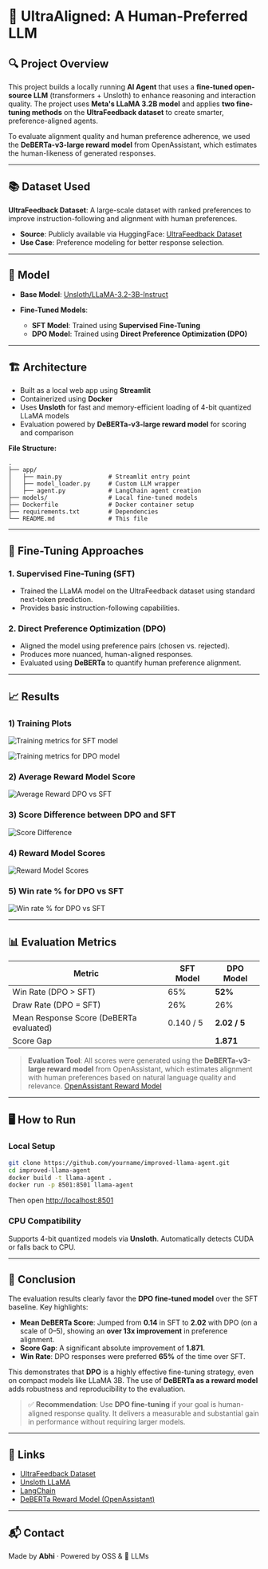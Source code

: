 # 🤖 UltraAligned: A Human-Preferred LLM

## 🔍 Project Overview

This project builds a locally running **AI Agent** that uses a **fine-tuned open-source LLM** (transformers + Unsloth) to enhance reasoning and interaction quality. The project uses **Meta's LLaMA 3.2B model** and applies **two fine-tuning methods** on the **UltraFeedback dataset** to create smarter, preference-aligned agents.

To evaluate alignment quality and human preference adherence, we used the **DeBERTa-v3-large reward model** from OpenAssistant, which estimates the human-likeness of generated responses.

---

## 📚 Dataset Used

**UltraFeedback Dataset**: A large-scale dataset with ranked preferences to improve instruction-following and alignment with human preferences.

* **Source**: Publicly available via HuggingFace: [UltraFeedback Dataset](https://huggingface.co/datasets/argilla/ultrafeedback-binarized-preferences)
* **Use Case**: Preference modeling for better response selection.

---

## 🧠 Model

* **Base Model**: [Unsloth/LLaMA-3.2-3B-Instruct](https://huggingface.co/unsloth/Llama-3.2-3B-Instruct)
* **Fine-Tuned Models**:

  * **SFT Model**: Trained using **Supervised Fine-Tuning**
  * **DPO Model**: Trained using **Direct Preference Optimization (DPO)**

---

## 🏗️ Architecture

* Built as a local web app using **Streamlit**
* Containerized using **Docker**
* Uses **Unsloth** for fast and memory-efficient loading of 4-bit quantized LLaMA models
* Evaluation powered by **DeBERTa-v3-large reward model** for scoring and comparison

**File Structure:**

```
.
├── app/
│   ├── main.py             # Streamlit entry point
│   ├── model_loader.py     # Custom LLM wrapper
│   ├── agent.py            # LangChain agent creation
├── models/                 # Local fine-tuned models
├── Dockerfile              # Docker container setup
├── requirements.txt        # Dependencies
└── README.md               # This file
```

---

## 🔧 Fine-Tuning Approaches

### 1. Supervised Fine-Tuning (SFT)

* Trained the LLaMA model on the UltraFeedback dataset using standard next-token prediction.
* Provides basic instruction-following capabilities.

### 2. Direct Preference Optimization (DPO)

* Aligned the model using preference pairs (chosen vs. rejected).
* Produces more nuanced, human-aligned responses.
* Evaluated using **DeBERTa** to quantify human preference alignment.

---

## 📈 Results

### 1) Training Plots

![Training metrics for SFT model](utils/training_loss_metrics_sft.png)

![Training metrics for DPO model](utils/training_loss_metrics_dpo.png)

### 2) Average Reward Model Score

![Average Reward DPO vs SFT](utils/avg_reward_score.png)

### 3) Score Difference between DPO and SFT

![Score Difference](utils/score_difference_plot.png)

### 4) Reward Model Scores

![Reward Model Scores](utils/reward_model_scores_plot.png)

### 5) Win rate % for DPO vs SFT

![Win rate % for DPO vs SFT](utils/win_rate_plot.png)

---

## 📊 Evaluation Metrics

| Metric                                  | SFT Model | DPO Model    |
| --------------------------------------- | --------- | ------------ |
| Win Rate (DPO > SFT)                    | 65%       | **52%**      |
| Draw Rate (DPO = SFT)                   | 26%       | 26%          |
| Mean Response Score (DeBERTa evaluated) | 0.140 / 5 | **2.02 / 5** |
| Score Gap                               |           | **1.871**    |

> **Evaluation Tool**: All scores were generated using the **DeBERTa-v3-large reward model** from OpenAssistant, which estimates alignment with human preferences based on natural language quality and relevance. [OpenAssistant Reward Model](https://huggingface.co/OpenAssistant/reward-model-deberta-v3-large-v2)

---

## 🖥️ How to Run

### Local Setup

```bash
git clone https://github.com/yourname/improved-llama-agent.git
cd improved-llama-agent
docker build -t llama-agent .
docker run -p 8501:8501 llama-agent
```

Then open [http://localhost:8501](http://localhost:8501)

### CPU Compatibility

Supports 4-bit quantized models via **Unsloth**. Automatically detects CUDA or falls back to CPU.

---

## 🎯 Conclusion

The evaluation results clearly favor the **DPO fine-tuned model** over the SFT baseline. Key highlights:

* **Mean DeBERTa Score**: Jumped from **0.14** in SFT to **2.02** with DPO (on a scale of 0–5), showing an **over 13x improvement** in preference alignment.
* **Score Gap**: A significant absolute improvement of **1.871**.
* **Win Rate**: DPO responses were preferred **65%** of the time over SFT.

This demonstrates that **DPO** is a highly effective fine-tuning strategy, even on compact models like LLaMA 3B. The use of **DeBERTa as a reward model** adds robustness and reproducibility to the evaluation.

> ✅ **Recommendation**: Use **DPO fine-tuning** if your goal is human-aligned response quality. It delivers a measurable and substantial gain in performance without requiring larger models.

---

## 🔗 Links

* [UltraFeedback Dataset](https://huggingface.co/datasets/OpenAssistant/ultrafeedback_binarized)
* [Unsloth LLaMA](https://huggingface.co/unsloth/Llama-3.2-3B-Instruct)
* [LangChain](https://github.com/langchain-ai/langchain)
* [DeBERTa Reward Model (OpenAssistant)](https://huggingface.co/OpenAssistant/reward-model-deberta-v3-large-v2)

---

## 📬 Contact

Made by **Abhi** · Powered by OSS & 🤖 LLMs
